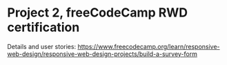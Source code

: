 # Project 2, freeCodeCamp RWD certification


Details and user stories:
https://www.freecodecamp.org/learn/responsive-web-design/responsive-web-design-projects/build-a-survey-form
